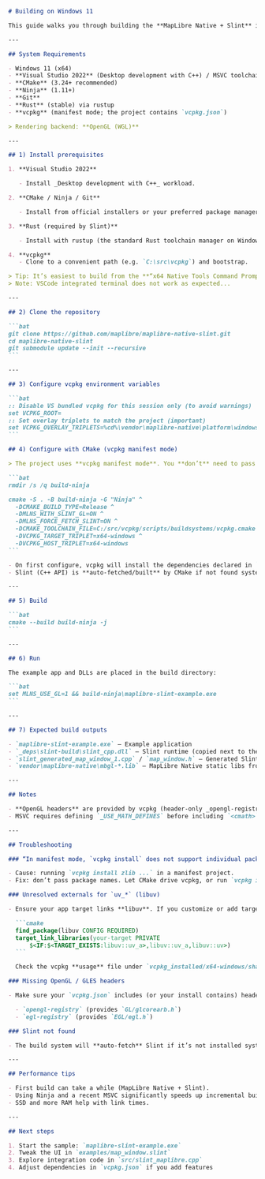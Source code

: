````markdown
# Building on Windows 11

This guide walks you through building the **MapLibre Native + Slint** integration on Windows 11 with MSVC, CMake, Ninja, and vcpkg (manifest mode).

---

## System Requirements

- Windows 11 (x64)
- **Visual Studio 2022** (Desktop development with C++) / MSVC toolchain
- **CMake** (3.24+ recommended)
- **Ninja** (1.11+)
- **Git**
- **Rust** (stable) via rustup
- **vcpkg** (manifest mode; the project contains `vcpkg.json`)

> Rendering backend: **OpenGL (WGL)**

---

## 1) Install prerequisites

1. **Visual Studio 2022**

   - Install _Desktop development with C++_ workload.

2. **CMake / Ninja / Git**

   - Install from official installers or your preferred package manager.

3. **Rust (required by Slint)**

   - Install with rustup (the standard Rust toolchain manager on Windows).

4. **vcpkg**
   - Clone to a convenient path (e.g. `C:\src\vcpkg`) and bootstrap.

> Tip: It’s easiest to build from the **“x64 Native Tools Command Prompt for VS 2022”** so MSVC env vars are set.
> Note: VSCode integrated terminal does not work as expected...

---

## 2) Clone the repository

```bat
git clone https://github.com/maplibre/maplibre-native-slint.git
cd maplibre-native-slint
git submodule update --init --recursive
```

---

## 3) Configure vcpkg environment variables

```bat
:: Disable VS bundled vcpkg for this session only (to avoid warnings)
set VCPKG_ROOT=
:: Set overlay triplets to match the project (important)
set VCPKG_OVERLAY_TRIPLETS=%cd%\vendor\maplibre-native\platform\windows\vendor\vcpkg-custom-triplets
```

## 4) Configure with CMake (vcpkg manifest mode)

> The project uses **vcpkg manifest mode**. You **don’t** need to pass package names to `vcpkg install`; CMake will drive vcpkg using `vcpkg.json`.

```bat
rmdir /s /q build-ninja

cmake -S . -B build-ninja -G "Ninja" ^
  -DCMAKE_BUILD_TYPE=Release ^
  -DMLNS_WITH_SLINT_GL=ON ^
  -DMLNS_FORCE_FETCH_SLINT=ON ^
  -DCMAKE_TOOLCHAIN_FILE=C:/src/vcpkg/scripts/buildsystems/vcpkg.cmake ^
  -DVCPKG_TARGET_TRIPLET=x64-windows ^
  -DVCPKG_HOST_TRIPLET=x64-windows
```

- On first configure, vcpkg will install the dependencies declared in `vcpkg.json`.
- Slint (C++ API) is **auto-fetched/built** by CMake if not found system-wide.

---

## 5) Build

```bat
cmake --build build-ninja -j
```

---

## 6) Run

The example app and DLLs are placed in the build directory:

```bat
set MLNS_USE_GL=1 && build-ninja\maplibre-slint-example.exe
```

---

## 7) Expected build outputs

- `maplibre-slint-example.exe` — Example application
- `_deps\slint-build\slint_cpp.dll` — Slint runtime (copied next to the executable)
- `slint_generated_map_window_1.cpp` / `map_window.h` — Generated Slint UI sources
- `vendor\maplibre-native\mbgl-*.lib` — MapLibre Native static libs from the build

---

## Notes

- **OpenGL headers** are provided by vcpkg (header-only _opengl-registry_, _egl-registry_).
- MSVC requires defining `_USE_MATH_DEFINES` before including `<cmath>` to get constants like `M_PI`. This project’s build already defines it, but it’s good to know.

---

## Troubleshooting

### “In manifest mode, `vcpkg install` does not support individual package arguments”

- Cause: running `vcpkg install zlib ...` in a manifest project.
- Fix: don’t pass package names. Let CMake drive vcpkg, or run `vcpkg install` **without arguments** in the repo root (it will read `vcpkg.json`).

### Unresolved externals for `uv_*` (libuv)

- Ensure your app target links **libuv**. If you customize or add targets, link the vcpkg CMake target for libuv, e.g.:

  ```cmake
  find_package(libuv CONFIG REQUIRED)
  target_link_libraries(your-target PRIVATE
      $<IF:$<TARGET_EXISTS:libuv::uv_a>,libuv::uv_a,libuv::uv>)
  ```

  Check the vcpkg **usage** file under `vcpkg_installed/x64-windows/share/libuv/usage` for the exact target names exported by your version.

### Missing OpenGL / GLES headers

- Make sure your `vcpkg.json` includes (or your install contains) header-only ports:

  - `opengl-registry` (provides `GL/glcorearb.h`)
  - `egl-registry` (provides `EGL/egl.h`)

### Slint not found

- The build system will **auto-fetch** Slint if it’s not installed system-wide. If you prefer system-wide installs, follow Slint’s C++ docs and ensure `slint-cpp` is visible via CMake/PKG.

---

## Performance tips

- First build can take a while (MapLibre Native + Slint).
- Using Ninja and a recent MSVC significantly speeds up incremental builds.
- SSD and more RAM help with link times.

---

## Next steps

1. Start the sample: `maplibre-slint-example.exe`
2. Tweak the UI in `examples/map_window.slint`
3. Explore integration code in `src/slint_maplibre.cpp`
4. Adjust dependencies in `vcpkg.json` if you add features
````

